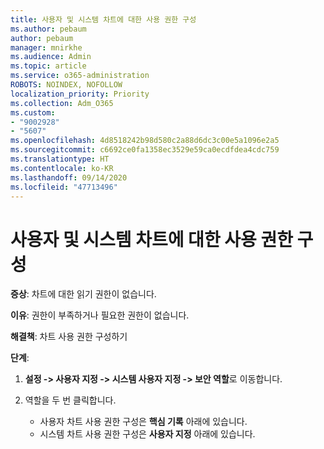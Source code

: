 ```yaml
---
title: 사용자 및 시스템 차트에 대한 사용 권한 구성
ms.author: pebaum
author: pebaum
manager: mnirkhe
ms.audience: Admin
ms.topic: article
ms.service: o365-administration
ROBOTS: NOINDEX, NOFOLLOW
localization_priority: Priority
ms.collection: Adm_O365
ms.custom:
- "9002928"
- "5607"
ms.openlocfilehash: 4d8518242b98d580c2a88d6dc3c00e5a1096e2a5
ms.sourcegitcommit: c6692ce0fa1358ec3529e59ca0ecdfdea4cdc759
ms.translationtype: HT
ms.contentlocale: ko-KR
ms.lasthandoff: 09/14/2020
ms.locfileid: "47713496"
---
```

# <a name="configure-privilege-for-user-and-system-chart"></a>사용자 및 시스템 차트에 대한 사용 권한 구성

**증상**: 차트에 대한 읽기 권한이 없습니다.

**이유**: 권한이 부족하거나 필요한 권한이 없습니다.

**해결책**: 차트 사용 권한 구성하기

**단계**:

1. **설정 -> 사용자 지정 -> 시스템 사용자 지정 -> 보안 역할**로 이동합니다.

2. 역할을 두 번 클릭합니다.

    - 사용자 차트 사용 권한 구성은 **핵심 기록** 아래에 있습니다.
    - 시스템 차트 사용 권한 구성은 **사용자 지정** 아래에 있습니다.

